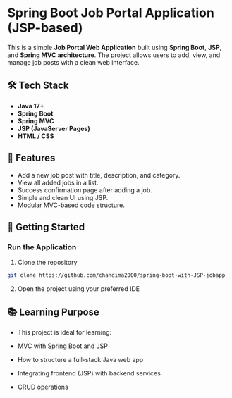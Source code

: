# Spring Boot Job Portal Application (JSP-based)

This is a simple **Job Portal Web Application** built using **Spring Boot**, **JSP**, and **Spring MVC architecture**. The project allows users to add, view, and manage job posts with a clean web interface.

## 🛠 Tech Stack

- **Java 17+**
- **Spring Boot**
- **Spring MVC**
- **JSP (JavaServer Pages)**
- **HTML / CSS**

## 🌟 Features

- Add a new job post with title, description, and category.
- View all added jobs in a list.
- Success confirmation page after adding a job.
- Simple and clean UI using JSP.
- Modular MVC-based code structure.

## 🚀 Getting Started

### Run the Application

1. Clone the repository
```bash
git clone https://github.com/chandima2000/spring-boot-with-JSP-jobapp
```
2. Open the project using your preferred IDE

## 📚 Learning Purpose

- This project is ideal for learning:

- MVC with Spring Boot and JSP

- How to structure a full-stack Java web app

- Integrating frontend (JSP) with backend services

- CRUD operations
